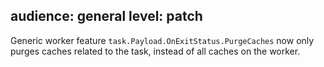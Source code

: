 audience: general
level: patch
---
Generic worker feature `task.Payload.OnExitStatus.PurgeCaches` now only purges caches related to the task, instead of all caches on the worker.
